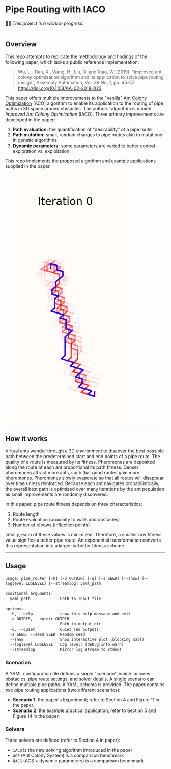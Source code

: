 # Pipe Routing with IACO

🦺🚧 *This project is a work in progress.*

---

## Overview

This repo attempts to replicate the methodology and findings of the following paper, which lacks a public reference
implementation:
> Wu, L., Tian, X., Wang, H., Liu, Q. and Xiao, W. (2019), "Improved ant colony optimization algorithm and its
> application to solve pipe routing design", Assembly Automation, Vol. 39 No. 1, pp.
> 45-57. https://doi.org/10.1108/AA-02-2018-022

This paper offers multiple improvements to the
"vanilla" [Ant Colony Optimization](https://en.wikipedia.org/wiki/Ant_colony_optimization_algorithms) (ACO) algorithm to
enable its application to the routing of pipe paths in 3D space around obstacles. The authors' algorithm is named
_Improved Ant Colony Optimization_ (IACO). Three primary improvements are developed in the paper:

1. **Path evaluation:** the quantification of "desirability" of a pipe route
1. **Path mutation:** small, random changes to pipe routes akin to mutations in genetic algorithms
1. **Dynamic parameters:** some parameters are varied to better control exploration vs. exploitation

This repo implements the proposed algorithm and example applications supplied in the paper.

<img src="docs/solving_animation.gif" alt="Solver Animation" title="Solver Animation">

---

## How it works

Virtual ants wander through a 3D environment to discover the best possible path between the predetermined start and end
points of a pipe route. The quality of a route is measured by its fitness. Pheromones are deposited along the route of
each ant proportional its path fitness. Denser pheromones attract more ants, such that good routes gain more pheromones.
Pheromones slowly evaporate so that all routes will disappear over time unless reinforced. Because each ant navigates
probabilistically, the overall best path is optimized over many iterations by the ant population as small improvements
are randomly discovered.

In this paper, pipe route fitness depends on three characteristics:

1. Route length
2. Route evaluation (proximity to walls and obstacles)
3. Number of elbows (inflection points)

Ideally, each of these values is minimized. Therefore, a smaller raw fitness value signifies a better pipe route. An
exponential transformation converts this representation into a larger-is-better fitness scheme.

---

## Usage

```commandline
usage: pipe_router [-h] [-o OUTDIR] [-q] [-s SEED] [--show] [--loglevel LOGLEVEL] [--streamlog] yaml_path

positional arguments:
  yaml_path             Path to input file

options:
  -h, --help            show this help message and exit
  -o OUTDIR, --outdir OUTDIR
                        Path to output dir
  -q, --quiet           Quiet (no output)
  -s SEED, --seed SEED  Random seed
  --show                Show interactive plot (blocking call)
  --loglevel LOGLEVEL   Log level: [debug|info|warn]
  --streamlog           Mirror log stream to stdout

```

### Scenarios

A YAML configuration file defines a single "scenario", which includes obstacles, pipe route settings, and solver
details. A single scenario can define multiple pipe paths. A YAML schema is provided. The paper contains two pipe
routing applications (two
different scenarios):

- **Scenario 1**: the paper's Experiment; refer to Section 4 and Figure 11 in the paper.
- **Scenario 2**: the example practical application; refer to Section 5 and Figure 14 in the paper.

### Solvers

Three solvers are defined (refer to Section 4 in paper):

- `IACO` is the new solving algorithm introduced in the paper
- `ACS` (Ant Colony System) is a comparison benchmark
- `BACS` (ACS + dynamic parameters) is a comparison benchmark
